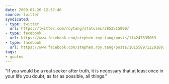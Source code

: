 ```yaml
---
date: 2009-07-26 12:37:46
source: twitter
syndicated:
- type: twitter
  url: https://twitter.com/roytang/statuses/2852515890/
- type: facebook
  url: https://www.facebook.com/stephen.roy.tang/posts/114247635063
- type: facebook
  url: https://www.facebook.com/stephen.roy.tang/posts/10155897122818912
tags:
- quotes
---
```


"If you would be a real seeker after truth, it is necessary that at least once in your life you doubt, as far as possible, all things."